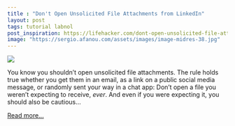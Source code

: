 ```yaml
---
title : "Don't Open Unsolicited File Attachments from LinkedIn"
layout: post
tags: tutorial labnol
post_inspiration: https://lifehacker.com/dont-open-unsolicited-file-attachments-from-linkedin-1846635373
image: "https://sergio.afanou.com/assets/images/image-midres-38.jpg"
---
```


<img src="https://i.kinja-img.com/gawker-media/image/upload/s--KHFUmayI--/c_fit,fl_progressive,q_80,w_636/ixdzagwczyhmf9ddtgmq.jpg" /><p>You know you shouldn’t open unsolicited file attachments. The rule holds true whether you get them in an email, as a link on a public social media message, or randomly sent your way in a chat app: Don’t open a file you weren’t expecting to receive,<em> ever</em>. And even if you were expecting it, you should also be cautious…</p><p><a href="https://lifehacker.com/dont-open-unsolicited-file-attachments-from-linkedin-1846635373">Read more...</a></p>
